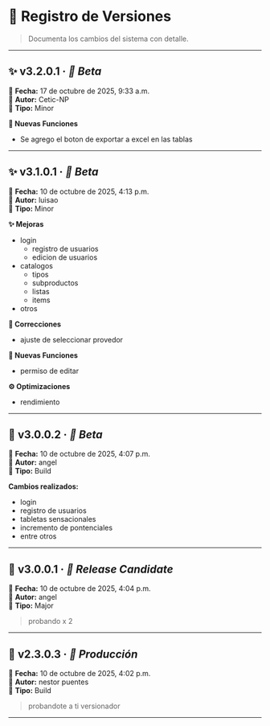 # 🧾 Registro de Versiones

> Documenta los cambios del sistema con detalle.

---

## ✨ **v3.2.0.1** · *🧪 Beta*
📅 **Fecha:** 17 de octubre de 2025, 9:33 a.m.  
👤 **Autor:** Cetic-NP  
🧭 **Tipo:** Minor

**🧩 Nuevas Funciones**
- Se agrego el boton de exportar a excel en las tablas



---

## ✨ **v3.1.0.1** · *🧪 Beta*
📅 **Fecha:** 10 de octubre de 2025, 4:13 p.m.  
👤 **Autor:** luisao  
🧭 **Tipo:** Minor

**✨ Mejoras**
- login
   - registro de usuarios
   - edicion de usuarios
- catalogos
   - tipos
   - subproductos
   - listas
   - items
- otros

**🐞 Correcciones**
- ajuste de seleccionar provedor

**🧩 Nuevas Funciones**
- permiso de editar

**⚙️ Optimizaciones**
- rendimiento



---

## 🔧 **v3.0.0.2** · *🧪 Beta*
📅 **Fecha:** 10 de octubre de 2025, 4:07 p.m.  
👤 **Autor:** angel  
🧭 **Tipo:** Build

**Cambios realizados:**
- login
- registro de usuarios
- tabletas sensacionales
- incremento de pontenciales
- entre otros

---

## 🚀 **v3.0.0.1** · *🧱 Release Candidate*
📅 **Fecha:** 10 de octubre de 2025, 4:04 p.m.  
👤 **Autor:** angel  
🧭 **Tipo:** Major

> probando x 2

---

## 🔧 **v2.3.0.3** · *🏁 Producción*
📅 **Fecha:** 10 de octubre de 2025, 4:02 p.m.  
👤 **Autor:** nestor puentes  
🧭 **Tipo:** Build

> probandote a ti versionador

---